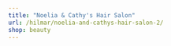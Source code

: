 ```yaml
---
title: "Noelia & Cathy's Hair Salon"
url: /hilmar/noelia-and-cathys-hair-salon-2/
shop: beauty
---
```

